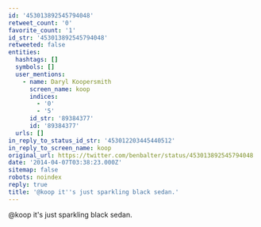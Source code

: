 ```yaml
---
id: '453013892545794048'
retweet_count: '0'
favorite_count: '1'
id_str: '453013892545794048'
retweeted: false
entities:
  hashtags: []
  symbols: []
  user_mentions:
    - name: Daryl Koopersmith
      screen_name: koop
      indices:
        - '0'
        - '5'
      id_str: '89384377'
      id: '89384377'
  urls: []
in_reply_to_status_id_str: '453012203445440512'
in_reply_to_screen_name: koop
original_url: https://twitter.com/benbalter/status/453013892545794048
date: '2014-04-07T03:38:23.000Z'
sitemap: false
robots: noindex
reply: true
title: '@koop it''s just sparkling black sedan.'
---
```


@koop it's just sparkling black sedan.